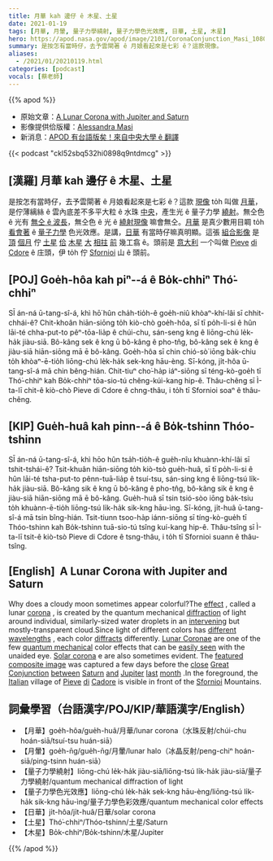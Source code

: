```yaml
---
title: 月華 kah 邊仔 ê 木星、土星
date: 2021-01-19
tags: [月華, 月暈, 量子力學繞射, 量子力學色光效應, 日華, 土星, 木星]
hero: https://apod.nasa.gov/apod/image/2101/CoronaConjunction_Masi_1080_annotated.jpg
summary: 是按怎有當時仔，去予雲閘著 ê 月娘看起來是七彩 ê？這款現像。
aliases:
  - /2021/01/20210119.html
categories: [podcast]
vocals: [蔡老師]
---
```


{{% apod %}}

- 原始文章：[A Lunar Corona with Jupiter and Saturn](https://apod.nasa.gov/apod/ap210119.html)
- 影像提供佮版權：[Alessandra Masi](https://www.facebook.com/alessandra.masi.1656/)
- 新消息：[APOD 有台語版矣！來自中央大學 ê 翻譯](https://apod.tw/)

{{< podcast "ckl52sbq532hi0898q9ntdmcg" >}}

## [漢羅] 月華 kah 邊仔 ê 木星、土星

是按怎有當時仔，去予雲閘著 ê 月娘看起來是七彩 ê？這款 [現像](https://www.atoptics.co.uk/droplets/corform.htm) to̍h 叫做 [月華](https://www.atoptics.co.uk/droplets/corona.htm)，是佇薄縭絲 ê 雲內底差不多平大粒 ê 水珠 [中央](https://www.youtube.com/watch?v=fgiOjqTiwn8)，產生光 ê 量子力學 [繞射](https://en.wikipedia.org/wiki/Diffraction)。無仝色 ê 光有 [無仝 ê 波長](https://science.nasa.gov/ems/01_intro)，無仝色 ê 光 ê [繞射現像](https://www.exploratorium.edu/snacks/diffraction) 嘛會無仝。[月華](https://en.wikipedia.org/wiki/Corona_(optical_phenomenon)) 是真少數用目睭 to̍h [看會著](http://physics.stackexchange.com/questions/65397/quantum-mechanics-and-everyday-nature) ê [量子力學](https://asterisk.apod.com/viewtopic.php?f=39&t=21334) 色光效應。是講，[日華](https://apod.nasa.gov/apod/ap160111.html) 有當時仔嘛真明顯。這張 [組合影像](https://www.facebook.com/photo?fbid=1709415295896623&set=a.128219130682922) 是 [頂](https://apod.nasa.gov/apod/ap201020.html) [個月](https://www.facebook.com/media/set/?vanity=APOD.Sky&set=a.3211133262324204) 佇 [土星](https://apod.nasa.gov/apod/ap201215.html) [佮](https://apod.nasa.gov/apod/ap201219.html) [木星](https://apod.nasa.gov/apod/ap201208.html) [大](https://apod.nasa.gov/apod/ap201223.html) [相拄](https://apod.nasa.gov/apod/ap201220.html) [前](https://youtu.be/aokGqxVdpz0) 幾工翕 ê。頭前是 [意大利](https://en.wikipedia.org/wiki/Italy) 一个叫做 [Pieve](https://en.wikipedia.org/wiki/Pieve_di_Cadore) [di](https://youtu.be/foOsiBKhavA) [Cdore](https://en.wikipedia.org/wiki/Pieve_di_Cadore) ê 庄頭，伊 to̍h 佇 [Sfornioi](https://youtu.be/IobRJtv2d_Q) 山 ê 頭前。

## [POJ] Goe̍h-hôa kah piⁿ--á ê Bo̍k-chhiⁿ Thó͘-chhiⁿ

SĪ án-ná ū-tang-sî-á, khì hō͘ hûn cha̍h-tio̍h-ê goe̍h-niû khòaⁿ-khí-lâi sī chhit-chhái-ê? Chit-khoân hiān-siōng to̍h kiò-chò goe̍h-hôa, sī tī po̍h-li-si ê hûn lāi-té chha-put-to pêⁿ-tōa-lia̍p ê chúi-chu, sán-seng kng ê liōng-chú le̍k-ha̍k jiàu-siā. Bô-kâng sek ê kng ū bô-kâng ê pho-tn̂g, bô-kâng sek ê kng ê jiàu-siā hiān-siōng mā ē bô-kâng. Goe̍h-hôa sī chin chió-sò͘ iōng ba̍k-chiu to̍h khòaⁿ-ē-tio̍h liōng-chú le̍k-ha̍k sek-kng hāu-èng. Sī-kóng, ji̍t-hôa ū-tang-sî-á mā chin bêng-hián. Chit-tiuⁿ cho͘-ha̍p iáⁿ-siōng sī téng-kò-goe̍h tī Thó͘-chhiⁿ kah Bo̍k-chhiⁿ tōa-sio-tú chêng-kúi-kang hip-ê. Thâu-chêng sī Ì-ta-lī chit-ê kiò-chò Pieve di Cdore ê chng-thâu, i to̍h tī Sfornioi soaⁿ ê thâu-chêng.

## [KIP] Gue̍h-huâ kah pinn--á ê Bo̍k-tshinn Thóo-tshinn

SĪ án-ná ū-tang-sî-á, khì hōo hûn tsa̍h-tio̍h-ê gue̍h-nîu khuànn-khí-lâi sī tshit-tshái-ê? Tsit-khuân hiān-siōng to̍h kiò-tsò gue̍h-huâ, sī tī po̍h-li-si ê hûn lāi-té tsha-put-to pênn-tuā-lia̍p ê tsuí-tsu, sán-sing kng ê liōng-tsú li̍k-ha̍k jiàu-siā. Bô-kâng sik ê kng ū bô-kâng ê pho-tn̂g, bô-kâng sik ê kng ê jiàu-siā hiān-siōng mā ē bô-kâng. Gue̍h-huâ sī tsin tsió-sòo iōng ba̍k-tsiu to̍h khuànn-ē-tio̍h liōng-tsú li̍k-ha̍k sik-kng hāu-ìng. Sī-kóng, ji̍t-huâ ū-tang-sî-á mā tsin bîng-hián. Tsit-tiunn tsoo-ha̍p iánn-siōng sī tíng-kò-gue̍h tī Thóo-tshinn kah Bo̍k-tshinn tuā-sio-tú tsîng kuí-kang hip-ê. Thâu-tsîng sī Ì-ta-lī tsit-ê kiò-tsò Pieve di Cdore ê tsng-thâu, i to̍h tī Sfornioi suann ê thâu-tsîng.

## [English]  A Lunar Corona with Jupiter and Saturn 

Why does a cloudy moon sometimes appear colorful?The [effect](https://www.atoptics.co.uk/droplets/corform.htm) , called a lunar [corona](https://www.atoptics.co.uk/droplets/corona.htm) , is created by the quantum mechanical [diffraction](https://en.wikipedia.org/wiki/Diffraction) of light around individual, similarly-sized water droplets in an [intervening](https://www.youtube.com/watch?v=fgiOjqTiwn8) but mostly-transparent cloud.Since light of different colors has [different wavelengths](https://science.nasa.gov/ems/01_intro) , each color [diffracts](https://www.exploratorium.edu/snacks/diffraction) differently. [Lunar Coronae](https://en.wikipedia.org/wiki/Corona_(optical_phenomenon)) are one of the few [quantum mechanical](https://asterisk.apod.com/viewtopic.php?f=39&t=21334) color effects that can be [easily seen](http://physics.stackexchange.com/questions/65397/quantum-mechanics-and-everyday-nature) with the unaided eye. [Solar corona](https://apod.nasa.gov/apod/ap160111.html) e are also sometimes evident. The [featured composite image](https://www.facebook.com/photo?fbid=1709415295896623&set=a.128219130682922) was captured a few days before the [close](https://youtu.be/aokGqxVdpz0) [Great](https://apod.nasa.gov/apod/ap201223.html) [Conjunction](https://apod.nasa.gov/apod/ap201220.html) [between](https://apod.nasa.gov/apod/ap201219.html) [Saturn](https://apod.nasa.gov/apod/ap201215.html) [and](https://apod.nasa.gov/apod/ap201212.html) [Jupiter](https://apod.nasa.gov/apod/ap201208.html) [last](https://apod.nasa.gov/apod/ap201020.html) [month](https://www.facebook.com/media/set/?vanity=APOD.Sky&set=a.3211133262324204) .In the foreground, the [Italian](https://en.wikipedia.org/wiki/Italy) village of [Pieve](https://en.wikipedia.org/wiki/Pieve_di_Cadore) [di](https://youtu.be/foOsiBKhavA) [Cadore](https://en.wikipedia.org/wiki/Pieve_di_Cadore) is visible in front of the [Sfornioi](https://youtu.be/IobRJtv2d_Q) Mountains.

## 詞彙學習（台語漢字/POJ/KIP/華語漢字/English）

- 【月華】goe̍h-hôa/gue̍h-huâ/月華/lunar corona（水珠反射/chúi-chu hoán-siā/tsuí-tsu huán-siā）
- 【月暈】goe̍h-n̄g/gue̍h-n̄g/月暈/lunar halo（冰晶反射/peng-chiⁿ hoán-siā/ping-tsinn huán-siā）
- 【量子力學繞射】liōng-chú le̍k-ha̍k jiàu-siā/liōng-tsú li̍k-ha̍k jiàu-siā/量子力學繞射/quantum mechanical diffraction of light
- 【量子力學色光效應】liōng-chú le̍k-ha̍k sek-kng hāu-èng/liōng-tsú li̍k-ha̍k sik-kng hāu-ìng/量子力學色彩效應/quantum mechanical color effects
- 【日華】ji̍t-hôa/ji̍t-huâ/日華/solar corona
- 【土星】Thó͘-chhiⁿ/Thóo-tshinn/土星/Saturn
- 【木星】Bo̍k-chhiⁿ/Bo̍k-tshinn/木星/Jupiter

{{% /apod %}}
